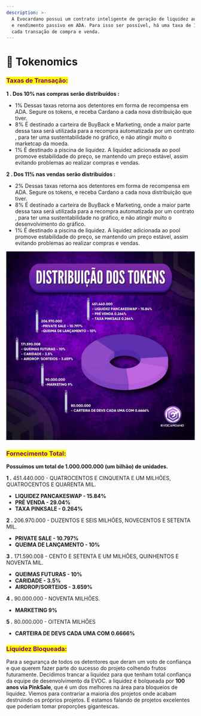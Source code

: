 ```yaml
---
description: >-
  A Evocardano possui um contrato inteligente de geração de liquidez automática
  e rendimento passivo em ADA. Para isso ser possível, há uma taxa de 16% em
  cada transação de compra e venda.
---
```


# 🎯 Tokenomics

### <mark style="color:purple;">Taxas de Transação:</mark>

**1 .  Dos 10% nas compras serão distribuídos :**&#x20;

* 1% Dessas taxas retorna aos detentores em forma de recompensa em ADA. Segure os tokens, e receba Cardano a cada nova distribuição que tiver.
* 8% É destinado a carteira de BuyBack e Marketing, onde a maior parte dessa taxa será utilizada para a recompra automatizada por um contrato , para ter uma sustentabilidade no gráfico, e não atingir muito o marketcap da moeda.
* &#x20;1% É destinado a piscina de liquidez. A liquidez adicionada ao pool promove estabilidade do preço, se mantendo um preço estável, assim evitando problemas ao realizar compras e vendas.

**2 .  Dos 11% nas vendas serão distribuídos  :**&#x20;

* 2% Dessas taxas retorna aos detentores em forma de recompensa em ADA. Segure os tokens, e receba Cardano a cada nova distribuição que tiver.
* 8%  É destinado a carteira de BuyBack e Marketing, onde a maior parte dessa taxa será utilizada para a recompra automatizada por um contrato , para ter uma sustentabilidade no gráfico, e não atingir muito o desenvolvimento do gráfico.
* &#x20;1% É destinado a piscina de liquidez. A liquidez adicionada ao pool promove estabilidade do preço, se mantendo  um preço estável, assim evitando problemas ao realizar compras e vendas.

![](<.gitbook/assets/photo1646679172 (1).jpeg>)

### <mark style="color:purple;">**Fornecimento Total:**</mark>

**Possuímos um total de 1.000.000.000 (um bilhão) de unidades.**

**1 .**  451.440.000 - QUATROCENTOS E CINQUENTA E UM MILHÕES, QUATROCENTOS E QUARENTA MIL.

* **LIQUIDEZ PANCAKESWAP - 15.84%**
* **PRÉ VENDA - 29.04%**
* **TAXA PINKSALE - 0.264%**                                                 &#x20;

**2 .** 206.970.000 - DUZENTOS E SEIS MILHÕES, NOVECENTOS E SETENTA MIL.

* **PRIVATE SALE - 10.797%**
* **QUEIMA DE LANÇAMENTO - 10%**

**3 .** 171.590.008 - CENTO E SETENTA E UM MILHÕES, QUINHENTOS E NOVENTA MIL.

* **QUEIMAS FUTURAS - 10%**
* **CARIDADE - 3.5%**
* **AIRDROP/SORTEIOS - 3.659%**

**4 .** 90.000.000 - NOVENTA MILHÕES.

* **MARKETING 9%**

**5 .**  80.000.000 - OITENTA MILHÕES

* **CARTEIRA DE DEVS CADA UMA COM 0.6666%**

### <mark style="color:purple;">**Liquidez Bloqueada:**</mark>

Para a segurança de todos os detentores  que deram um voto de confiança e que querem fazer parte do sucesso do projeto colhendo frutos futuramente. Decidimos trancar a liquidez para que tenham total confiança da equipe de desenvolvimento da EVOC.  a liquidez é bolqueada por **100 anos via PinkSale**, que é um dos melhores na área para bloqueios de liquidez. Viemos para contrariar a maioria dos projetos onde acabam destruindo os próprios projetos. E estamos falando de projetos excelentes que poderiam tomar proporções gigantescas.
